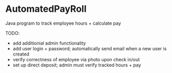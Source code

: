 # AutomatedPayRoll
Java program to track employee hours + calculate pay 

TODO: 
  - add additionial admin functionality 
  - add user login + password; automatically send email when a new user is created
  - verify correctness of employee via photo upon check in/out 
  - set up direct deposit; admin must verify tracked hours + pay 
  
